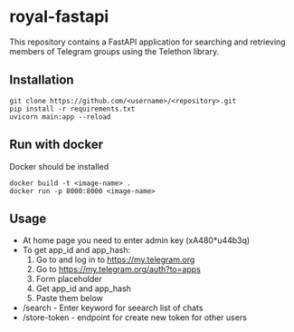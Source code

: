 ﻿# royal-fastapi
This repository contains a FastAPI application for searching and retrieving members of Telegram groups using the Telethon library.

## Installation
```shell
git clone https://github.com/<username>/<repository>.git
pip install -r requirements.txt
uvicorn main:app --reload
```

## Run with docker
Docker should be installed
```shell
docker build -t <image-name> . 
docker run -p 8000:8000 <image-name>
```
## Usage
- At home page you need to enter admin key (xA480*u44b3q)
- To get app_id and app_hash:
  1. Go to and log in to https://my.telegram.org
  2. Go to https://my.telegram.org/auth?to=apps
  3. Form placeholder
  4. Get app_id and app_hash
  5. Paste them below
- /search - Enter keyword for seearch list of chats
- /store-token - endpoint for create new token for other users
